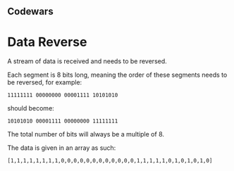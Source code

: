 ## Codewars

# Data Reverse

A stream of data is received and needs to be reversed.

Each segment is 8 bits long, meaning the order of these segments needs to be reversed, for example:

`11111111 00000000 00001111 10101010`

should become:

`10101010 00001111 00000000 11111111`

The total number of bits will always be a multiple of 8.

The data is given in an array as such:

`[1,1,1,1,1,1,1,1,0,0,0,0,0,0,0,0,0,0,0,0,1,1,1,1,1,0,1,0,1,0,1,0]`
